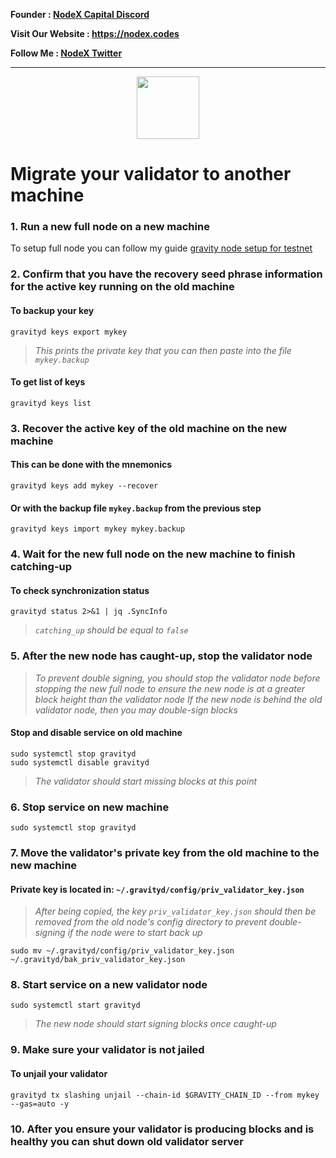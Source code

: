<strong><p style="font-size:14px" align="left">Founder :
<a href="https://discord.gg/JqQNcwff2e" target="_blank">NodeX Capital Discord</a></p></strong>
<strong><p style="font-size:14px" align="left">Visit Our Website : 
<a href="https://nodex.codes/" target="_blank">https://nodex.codes</a></p></strong>
<strong><p style="font-size:14px" align="left">Follow Me :
<a href="https://twitter.com/nodexploit/" target="_blank">NodeX Twitter</a></p></strong>
<hr>

<p align="center">
  <img height="100" height="auto" src="https://user-images.githubusercontent.com/50621007/184189788-a617676f-fae9-43b4-89d3-e3ab779946f7.png">
</p>

# Migrate your validator to another machine

### 1. Run a new full node on a new machine
To setup full node you can follow my guide [gravity node setup for testnet](https://github.com/nodesxploit/testnet/blob/main/gravity/README.md)

### 2. Confirm that you have the recovery seed phrase information for the active key running on the old machine

#### To backup your key
```
gravityd keys export mykey
```
> _This prints the private key that you can then paste into the file `mykey.backup`_

#### To get list of keys
```
gravityd keys list
```

### 3. Recover the active key of the old machine on the new machine

#### This can be done with the mnemonics
```
gravityd keys add mykey --recover
```

#### Or with the backup file `mykey.backup` from the previous step
```
gravityd keys import mykey mykey.backup
```

### 4. Wait for the new full node on the new machine to finish catching-up

#### To check synchronization status
```
gravityd status 2>&1 | jq .SyncInfo
```
> _`catching_up` should be equal to `false`_

### 5. After the new node has caught-up, stop the validator node

> _To prevent double signing, you should stop the validator node before stopping the new full node to ensure the new node is at a greater block height than the validator node_
> _If the new node is behind the old validator node, then you may double-sign blocks_

#### Stop and disable service on old machine
```
sudo systemctl stop gravityd
sudo systemctl disable gravityd
```
> _The validator should start missing blocks at this point_

### 6. Stop service on new machine
```
sudo systemctl stop gravityd
```

### 7. Move the validator's private key from the old machine to the new machine
#### Private key is located in: `~/.gravityd/config/priv_validator_key.json`

> _After being copied, the key `priv_validator_key.json` should then be removed from the old node's config directory to prevent double-signing if the node were to start back up_
```
sudo mv ~/.gravityd/config/priv_validator_key.json ~/.gravityd/bak_priv_validator_key.json
```

### 8. Start service on a new validator node
```
sudo systemctl start gravityd
```
> _The new node should start signing blocks once caught-up_

### 9. Make sure your validator is not jailed
#### To unjail your validator
```
gravityd tx slashing unjail --chain-id $GRAVITY_CHAIN_ID --from mykey --gas=auto -y
```

### 10. After you ensure your validator is producing blocks and is healthy you can shut down old validator server
